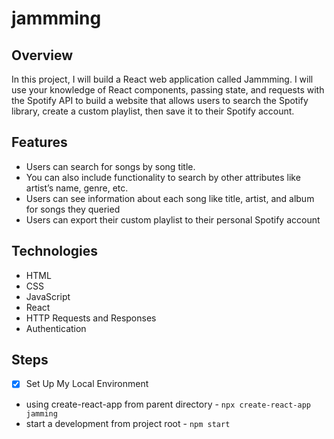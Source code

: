 # jammming

## Overview

In this project, I will build a React web application called Jammming. I will use your knowledge of React components, passing state, and requests with the Spotify API to build a website that allows users to search the Spotify library, create a custom playlist, then save it to their Spotify account.

## Features

- Users can search for songs by song title.
- You can also include functionality to search by other attributes like artist’s name, genre, etc.
- Users can see information about each song like title, artist, and album for songs they queried
- Users can export their custom playlist to their personal Spotify account

## Technologies

- HTML
- CSS
- JavaScript
- React
- HTTP Requests and Responses
- Authentication

## Steps

- [x] Set Up My Local Environment
- using create-react-app from parent directory - `npx create-react-app jamming`
- start a development from project root - `npm start`
